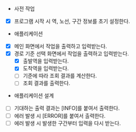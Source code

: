 - 사전 작업
* [x] 프로그램 시작 시 역, 노선, 구간 정보를 초기 설정한다.

- 애플리케이션
* [x] 메인 화면에서 작업을 출력하고 입력받는다.
* [x] 경로 기준 선택 화면에서 작업을 출력하고 입력받는다.
  * [x] 출발역을 입력받는다.
  * [x] 도착역을 입력받는다.
  * [ ] 기준에 따라 조회 결과를 계산한다.
  * [ ] 조회 결과를 출력한다.

- 애플리케이션 설계
* [ ] 기대하는 출력 결과는 [INFO]를 붙여서 출력한다.
* [ ] 에러 발생 시 [ERROR]를 붙여서 출력한다.
* [ ] 에러 발생 시 발생한 구간부터 입력을 다시 받는다.